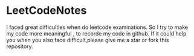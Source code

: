 # LeetCodeNotes
I faced great difficulties when do leetcode examinations. So I try to make my code more meaningful , to recorde my code in github. If it could help you when you also face difficult,please give me a star or fork this repository.
